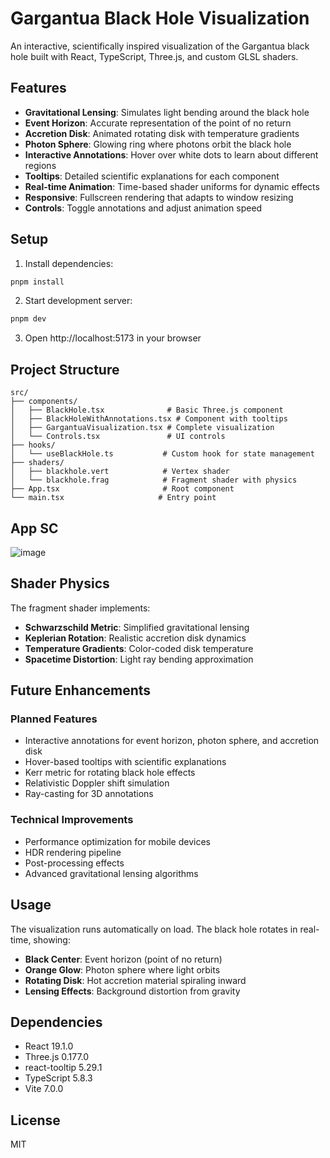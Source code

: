 # Gargantua Black Hole Visualization

An interactive, scientifically inspired visualization of the Gargantua black hole built with React, TypeScript, Three.js, and custom GLSL shaders.

## Features

- **Gravitational Lensing**: Simulates light bending around the black hole
- **Event Horizon**: Accurate representation of the point of no return
- **Accretion Disk**: Animated rotating disk with temperature gradients
- **Photon Sphere**: Glowing ring where photons orbit the black hole
- **Interactive Annotations**: Hover over white dots to learn about different regions
- **Tooltips**: Detailed scientific explanations for each component
- **Real-time Animation**: Time-based shader uniforms for dynamic effects
- **Responsive**: Fullscreen rendering that adapts to window resizing
- **Controls**: Toggle annotations and adjust animation speed

## Setup

1. Install dependencies:
```bash
pnpm install
```

2. Start development server:
```bash
pnpm dev
```

3. Open http://localhost:5173 in your browser

## Project Structure

```
src/
├── components/
│   ├── BlackHole.tsx              # Basic Three.js component
│   ├── BlackHoleWithAnnotations.tsx # Component with tooltips
│   ├── GargantuaVisualization.tsx # Complete visualization
│   └── Controls.tsx               # UI controls
├── hooks/
│   └── useBlackHole.ts           # Custom hook for state management
├── shaders/
│   ├── blackhole.vert            # Vertex shader
│   └── blackhole.frag            # Fragment shader with physics
├── App.tsx                       # Root component
└── main.tsx                     # Entry point
```

## App SC

![image](https://github.com/user-attachments/assets/aaeefde4-1c00-458e-99e7-acdcdb6e6256)


## Shader Physics

The fragment shader implements:

- **Schwarzschild Metric**: Simplified gravitational lensing
- **Keplerian Rotation**: Realistic accretion disk dynamics
- **Temperature Gradients**: Color-coded disk temperature
- **Spacetime Distortion**: Light ray bending approximation

## Future Enhancements

### Planned Features
- Interactive annotations for event horizon, photon sphere, and accretion disk
- Hover-based tooltips with scientific explanations
- Kerr metric for rotating black hole effects
- Relativistic Doppler shift simulation
- Ray-casting for 3D annotations

### Technical Improvements
- Performance optimization for mobile devices
- HDR rendering pipeline
- Post-processing effects
- Advanced gravitational lensing algorithms

## Usage

The visualization runs automatically on load. The black hole rotates in real-time, showing:

- **Black Center**: Event horizon (point of no return)
- **Orange Glow**: Photon sphere where light orbits
- **Rotating Disk**: Hot accretion material spiraling inward
- **Lensing Effects**: Background distortion from gravity

## Dependencies

- React 19.1.0
- Three.js 0.177.0
- react-tooltip 5.29.1
- TypeScript 5.8.3
- Vite 7.0.0

## License

MIT
